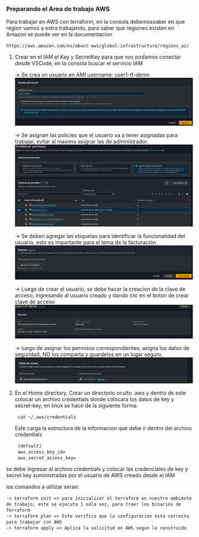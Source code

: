 ### Preparando el Area de trabajo AWS
Para trabajar en AWS con terraform, en la consola debemossaber en que region vamos a estra trabajando, para saber que regiones existen en Amazon se puede ver en la documentacion

    https://aws.amazon.com/es/about-aws/global-infrastructure/regions_az/

1. Crear en el IAM el Key y SecretKey para que nos podamos conectar desde VSCode, en la consola buscar el servicio IAM

    -> Se crea un usuario en AMI username: user1-tf-demo
    ![Alt text](image.png)

    -> Se asignan las policies que el usuario va a tener asignadas para trabajar, evitar al maximo asignar las de administrador.
    ![Alt text](image-1.png)

    -> Se deben agregar las etiquetas para identificar la funcionalidad del usuario, esto es importante para el tema de la facturación
    ![Alt text](image-2.png)

    -> Luego de crear el usuario, se debe hacer la creacion de la clave de acceso, ingresando al usuario creado y dando clic en el boton de crear clave de acceso
    ![Alt text](image-3.png)

    -> luego de asignar los permisos correspondientes, asigna los datos de seguridad, NO los comparta y guardelos en un lugar seguro.
    ![Alt text](image-4.png)

2. En el Home directory, Crear un directorio oculto .aws y dentro de este colocar un archivo credentials donde colocara los datos de key y secret-key, en linux se hace de la siguiente forma:

        cat ~/.aws/credentials

    Este carga la estructura de la informacion que debe ir dentro del archivo credentials

        [default]
        aws_access_key_id=
        aws_secret_access_key=

se debe ingresar al archivo credentials y colocar las credenciales de key y secret key suministradas por el usuario de AWS creado desde el IAM

los comandos a utilizar seran:

    -> terraform init => para inicializar el terraform en nuestro ambiente de trabajo, este se ejecuta 1 sola vez, para traer los binarios de Terraform
    -> terraform plan => Este verifica que la configuracion esta correcta para trabajar con AWS
    -> terraform apply => Aplica la solicitud en AWS segun lo construido
    